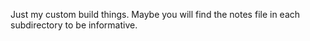 Just my custom build things. Maybe you will find the notes file in each subdirectory to be informative.
